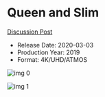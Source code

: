 # Queen and Slim

[Discussion Post](https://www.avsforum.com/threads/bass-eq-for-filtered-movies.2995212/post-59279168)

* Release Date: 2020-03-03
* Production Year: 2019
* Format: 4K/UHD/ATMOS

![img 0](https://i.imgur.com/bl9Emwp.jpg)

![img 1](https://i.imgur.com/q9Y3CLU.png)

